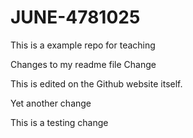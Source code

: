 # JUNE-4781025
This is a example repo for teaching

Changes to my readme file
Change

This is edited on the Github website itself.

Yet another change

This is a testing change